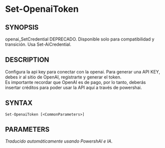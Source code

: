 ﻿---
external help file: powershai-help.xml
schema: 2.0.0
powershai: true
---

# Set-OpenaiToken

## SYNOPSIS <!--!= @#Synop !-->
openai_SetCredential
DEPRECADO. Disponible solo para compatibilidad y transición. Usa Set-AiCredential.

## DESCRIPTION <!--!= @#Desc !-->
Configura la api key para conectar con la openai. 
Para generar una API KEY, debes ir al sitio de OpenAI, registrarte y generar el token.  
Es importante recordar que OpenAI es de pago, por lo tanto, deberás insertar créditos para poder usar la API aquí a través de powershai.

## SYNTAX <!--!= @#Syntax !-->

```
Set-OpenaiToken [<CommonParameters>]
```

## PARAMETERS <!--!= @#Params !-->


<!--PowershaiAiDocBlockStart-->
_Traducido automáticamente usando PowershAI e IA._
<!--PowershaiAiDocBlockEnd-->
